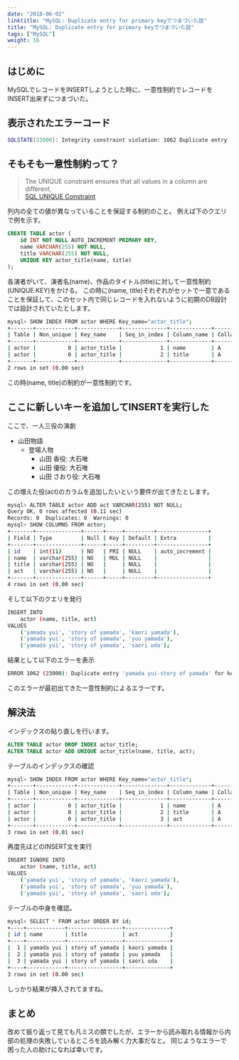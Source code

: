 ```yaml
---
date: "2018-06-02"
linktitle: "MySQL: Duplicate entry for primary keyでつまづいた話"
title: "MySQL: Duplicate entry for primary keyでつまづいた話"
tags: ["MySQL"]
weight: 16
---
```


## はじめに

MySQLでレコードをINSERTしようとした時に、一意性制約でレコードをINSERT出来ずにつまづいた。

## 表示されたエラーコード

```sh
SQLSTATE[23000]: Integrity constraint violation: 1062 Duplicate entry 'x x xxxx' for key 'unique-key-name'
```

## そもそも一意性制約って？

> The UNIQUE constraint ensures that all values in a column are different.  
> [SQL UNIQUE Constraint](https://www.w3schools.com/sql/sql_unique.asp)

列内の全ての値が異なっていることを保証する制約のこと。
例えば下のクエリで例を示す。
```sql
CREATE TABLE actor (
    id INT NOT NULL AUTO_INCREMENT PRIMARY KEY,
    name VARCHAR(255) NOT NULL,
    title VARCHAR(255) NOT NULL,
    UNIQUE KEY actor_title(name, title)
);
```
各演者がいて、演者名(name)、作品のタイトル(title)に対して一意性制約(UNIQUE KEY)をかける。
この時に(name, title)それぞれがセットで一意であることを保証して、このセット内で同じレコードを入れないように初期のDB設計では設計されていたとします。
```sh
mysql> SHOW INDEX FROM actor WHERE Key_name="actor_title";
+-------+------------+-------------+--------------+-------------+-----------+-------------+----------+--------+------+------------+---------+---------------+---------+
| Table | Non_unique | Key_name    | Seq_in_index | Column_name | Collation | Cardinality | Sub_part | Packed | Null | Index_type | Comment | Index_comment | Visible |
+-------+------------+-------------+--------------+-------------+-----------+-------------+----------+--------+------+------------+---------+---------------+---------+
| actor |          0 | actor_title |            1 | name        | A         |           0 |     NULL |   NULL |      | BTREE      |         |               | YES     |
| actor |          0 | actor_title |            2 | title       | A         |           0 |     NULL |   NULL |      | BTREE      |         |               | YES     |
+-------+------------+-------------+--------------+-------------+-----------+-------------+----------+--------+------+------------+---------+---------------+---------+
2 rows in set (0.00 sec)
```
この時(name, title)の制約が一意性制約です。

## ここに新しいキーを追加してINSERTを実行した

ここで、一人三役の演劇

 - 山田物語
    - 登場人物
        - 山田 香役: 大石唯
        - 山田 優役: 大石唯
        - 山田 さおり役: 大石唯

この増えた役(act)のカラムを追加したいという要件が出てきたとします。

```sh
mysql> ALTER TABLE actor ADD act VARCHAR(255) NOT NULL;
Query OK, 0 rows affected (0.11 sec)
Records: 0  Duplicates: 0  Warnings: 0
mysql> SHOW COLUMNS FROM actor;
+-------+--------------+------+-----+---------+----------------+
| Field | Type         | Null | Key | Default | Extra          |
+-------+--------------+------+-----+---------+----------------+
| id    | int(11)      | NO   | PRI | NULL    | auto_increment |
| name  | varchar(255) | NO   | MUL | NULL    |                |
| title | varchar(255) | NO   |     | NULL    |                |
| act   | varchar(255) | NO   |     | NULL    |                |
+-------+--------------+------+-----+---------+----------------+
4 rows in set (0.00 sec)
```
そして以下のクエリを発行
```sh
INSERT INTO 
    actor (name, title, act) 
VALUES 
    ('yamada yui', 'story of yamada', 'kaori yamada'),
    ('yamada yui', 'story of yamada', 'yuu yamada'),
    ('yamada yui', 'story of yamada', 'saori oda');
```
結果として以下のエラーを表示

```sh
ERROR 1062 (23000): Duplicate entry 'yamada yui-story of yamada' for key 'actor_title'
```

このエラーが最初出てきた一意性制約によるエラーです。

## 解決法

インデックスの貼り直しを行います。
```SQL
ALTER TABLE actor DROP INDEX actor_title;
ALTER TABLE actor ADD UNIQUE actor_title(name, title, act);
```

テーブルのインデックスの確認
```sh
mysql> SHOW INDEX FROM actor WHERE Key_name="actor_title";
+-------+------------+-------------+--------------+-------------+-----------+-------------+----------+--------+------+------------+---------+---------------+---------+
| Table | Non_unique | Key_name    | Seq_in_index | Column_name | Collation | Cardinality | Sub_part | Packed | Null | Index_type | Comment | Index_comment | Visible |
+-------+------------+-------------+--------------+-------------+-----------+-------------+----------+--------+------+------------+---------+---------------+---------+
| actor |          0 | actor_title |            1 | name        | A         |           0 |     NULL |   NULL |      | BTREE      |         |               | YES     |
| actor |          0 | actor_title |            2 | title       | A         |           0 |     NULL |   NULL |      | BTREE      |         |               | YES     |
| actor |          0 | actor_title |            3 | act         | A         |           0 |     NULL |   NULL |      | BTREE      |         |               | YES     |
+-------+------------+-------------+--------------+-------------+-----------+-------------+----------+--------+------+------------+---------+---------------+---------+
3 rows in set (0.01 sec)
```

再度先ほどのINSERT文を実行
```sh
INSERT IGNORE INTO 
    actor (name, title, act) 
VALUES 
    ('yamada yui', 'story of yamada', 'kaori yamada'),
    ('yamada yui', 'story of yamada', 'yuu yamada'),
    ('yamada yui', 'story of yamada', 'saori oda');
```
テーブルの中身を確認。
```sh
mysql> SELECT * FROM actor ORDER BY id;
+----+------------+-----------------+--------------+
| id | name       | title           | act          |
+----+------------+-----------------+--------------+
|  1 | yamada yui | story of yamada | kaori yamada |
|  2 | yamada yui | story of yamada | yuu yamada   |
|  3 | yamada yui | story of yamada | saori oda    |
+----+------------+-----------------+--------------+
3 rows in set (0.00 sec)
```
しっかり結果が挿入されてますね。

## まとめ

改めて振り返って見ても凡ミスの類でしたが、エラーから読み取れる情報から内部の処理の失敗しているところを読み解く力大事だなと。
同じようなエラーで困った人の助けになれば幸いです。